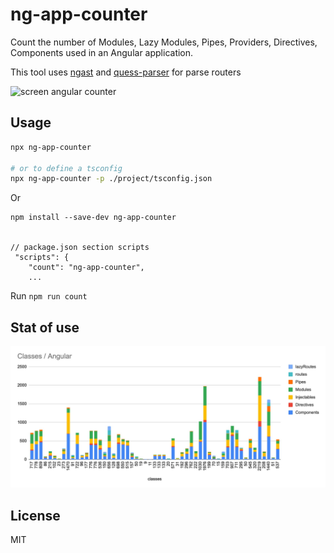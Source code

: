 # ng-app-counter

Count the number of Modules, Lazy Modules, Pipes, Providers, Directives, Components used in an Angular application.

This tool uses [ngast](https://github.com/ng-ast/ngast) and [quess-parser](https://github.com/guess-js/guess/tree/master/packages/guess-parser) for parse routers

<img width="300" src="https://raw.githubusercontent.com/irustm/ng-app-counter/master/assets/screenv050.png" alt="screen angular counter">

## Usage

```bash
npx ng-app-counter

# or to define a tsconfig
npx ng-app-counter -p ./project/tsconfig.json
```

Or
```
npm install --save-dev ng-app-counter


// package.json section scripts
 "scripts": {
    "count": "ng-app-counter",
    ...

```
Run `npm run count `

## Stat of use

<img src="https://raw.githubusercontent.com/irustm/ng-app-counter/master/assets/classes.jpg" alt="screen angular counter stat" width="800">

## License
MIT

